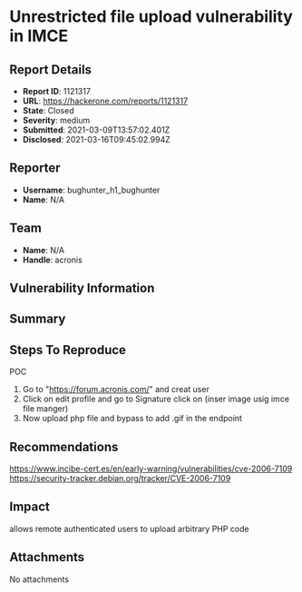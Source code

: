 # Unrestricted file upload vulnerability in IMCE

## Report Details
- **Report ID**: 1121317
- **URL**: https://hackerone.com/reports/1121317
- **State**: Closed
- **Severity**: medium
- **Submitted**: 2021-03-09T13:57:02.401Z
- **Disclosed**: 2021-03-16T09:45:02.994Z

## Reporter
- **Username**: bughunter_h1_bughunter
- **Name**: N/A

## Team
- **Name**: N/A
- **Handle**: acronis

## Vulnerability Information
## Summary


## Steps To Reproduce
POC
  1. Go to "https://forum.acronis.com/" and creat user
  1. Click on edit profile and go to Signature click on (inser image usig imce file manger)
  1. Now upload php file and bypass to add .gif in the endpoint

## Recommendations
https://www.incibe-cert.es/en/early-warning/vulnerabilities/cve-2006-7109
https://security-tracker.debian.org/tracker/CVE-2006-7109

## Impact

allows remote authenticated users to upload arbitrary PHP code

## Attachments
No attachments
